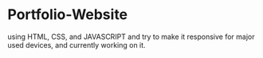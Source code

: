 # Portfolio-Website
using HTML, CSS, and JAVASCRIPT and try to make it responsive for major used devices, and currently working on it.
